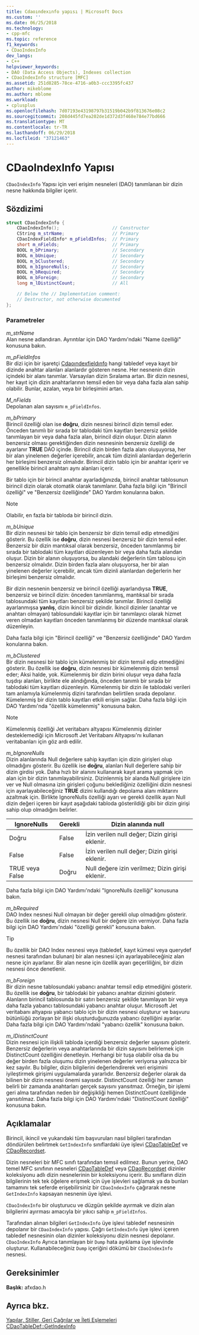 ```yaml
---
title: Cdaoındexınfo yapısı | Microsoft Docs
ms.custom: ''
ms.date: 06/25/2018
ms.technology:
- cpp-mfc
ms.topic: reference
f1_keywords:
- CDaoIndexInfo
dev_langs:
- C++
helpviewer_keywords:
- DAO (Data Access Objects), Indexes collection
- CDaoIndexInfo structure [MFC]
ms.assetid: 251d8285-78ce-4716-a0b3-ccc3395fc437
author: mikeblome
ms.author: mblome
ms.workload:
- cplusplus
ms.openlocfilehash: 7d07193e43198797b31519b042b9f813676e08c2
ms.sourcegitcommit: 208d445fd7ea202de1d372d3f468e784e77bd666
ms.translationtype: MT
ms.contentlocale: tr-TR
ms.lasthandoff: 06/29/2018
ms.locfileid: "37121463"
---
```

# <a name="cdaoindexinfo-structure"></a>CDaoIndexInfo Yapısı

`CDaoIndexInfo` Yapısı için veri erişim nesneleri (DAO) tanımlanan bir dizin nesne hakkında bilgiler içerir.

## <a name="syntax"></a>Sözdizimi

```cpp
struct CDaoIndexInfo {
    CDaoIndexInfo();                    // Constructor
    CString m_strName;                  // Primary
    CDaoIndexFieldInfo* m_pFieldInfos;  // Primary
    short m_nFields;                    // Primary
    BOOL m_bPrimary;                    // Secondary
    BOOL m_bUnique;                     // Secondary
    BOOL m_bClustered;                  // Secondary
    BOOL m_bIgnoreNulls;                // Secondary
    BOOL m_bRequired;                   // Secondary
    BOOL m_bForeign;                    // Secondary
    long m_lDistinctCount;              // All

    // Below the // Implementation comment:
    // Destructor, not otherwise documented
};
```

### <a name="parameters"></a>Parametreler

*m_strName*  
Alan nesne adlandıran. Ayrıntılar için DAO Yardımı'ndaki "Name özelliği" konusuna bakın.

*m_pFieldInfos*  
Bir dizi için bir işaretçi [Cdaoındexfieldınfo](../../mfc/reference/cdaoindexfieldinfo-structure.md) hangi tabledef veya kayıt bir dizinde anahtar alanları alanlardır gösteren nesne. Her nesnenin dizin içindeki bir alanı tanımlar. Varsayılan dizin Sıralama artan. Bir dizin nesnesi, her kayıt için dizin anahtarlarının temsil eden bir veya daha fazla alan sahip olabilir. Bunlar, azalan, veya bir birleşimini artan.

*M_nFields*  
Depolanan alan sayısını `m_pFieldInfos`.

*m_bPrimary*  
Birincil özelliği olan ise **doğru**, dizin nesnesi birincil dizin temsil eder. Önceden tanımlı bir sırada bir tablodaki tüm kayıtları benzersiz şekilde tanımlayan bir veya daha fazla alan, birincil dizin oluşur. Dizin alanın benzersiz olması gerektiğinden dizin nesnesinin benzersiz özelliği de ayarlanır **TRUE** DAO içinde. Birincil dizin birden fazla alanı oluşuyorsa, her bir alan yinelenen değerler içerebilir, ancak tüm dizinli alanlardan değerlerin her birleşimi benzersiz olmalıdır. Birincil dizin tablo için bir anahtar içerir ve genellikle birincil anahtarı aynı alanları içerir.

Bir tablo için bir birincil anahtar ayarladığınızda, birincil anahtar tablosunun birincil dizin olarak otomatik olarak tanımlanır. Daha fazla bilgi için "Birincil özelliği" ve "Benzersiz özelliğinde" DAO Yardım konularına bakın.

> [!NOTE]
> Olabilir, en fazla bir tabloda bir birincil dizin.

*m_bUnique*  
Bir dizin nesnesi bir tablo için benzersiz bir dizin temsil edip etmediğini gösterir. Bu özellik ise **doğru**, dizin nesnesi benzersiz bir dizin temsil eder. Benzersiz bir dizin mantıksal olarak benzersiz, önceden tanımlanmış bir sırada bir tablodaki tüm kayıtları düzenleyen bir veya daha fazla alandan oluşur. Dizin bir alanın oluşuyorsa, bu alandaki değerlerin tüm tablosu için benzersiz olmalıdır. Dizin birden fazla alanı oluşuyorsa, her bir alan yinelenen değerler içerebilir, ancak tüm dizinli alanlardan değerlerin her birleşimi benzersiz olmalıdır.

Bir dizin nesnenin benzersiz ve birincil özelliği ayarlandıysa **TRUE**, benzersiz ve birincil dizin: önceden tanımlanmış, mantıksal bir sırada tablosundaki tüm kayıtları benzersiz şekilde tanımlar. Birincil özelliği ayarlanmışsa **yanlış**, dizin ikincil bir dizindir. İkincil dizinler (anahtar ve anahtarı olmayan) tablosundaki kayıtlar için bir tanımlayıcı olarak hizmet veren olmadan kayıtları önceden tanımlanmış bir düzende mantıksal olarak düzenleyin.

Daha fazla bilgi için "Birincil özelliği" ve "Benzersiz özelliğinde" DAO Yardım konularına bakın.

*m_bClustered*  
Bir dizin nesnesi bir tablo için kümelenmiş bir dizin temsil edip etmediğini gösterir. Bu özellik ise **doğru**, dizin nesnesi bir kümelenmiş dizin temsil eder; Aksi halde, yok. Kümelenmiş bir dizin birini oluşur veya daha fazla tuşdışı alanları, birlikte ele alındığında, önceden tanımlı bir sırada bir tablodaki tüm kayıtları düzenleyin. Kümelenmiş bir dizin ile tablodaki verileri tam anlamıyla kümelenmiş dizini tarafından belirtilen sırada depolanır. Kümelenmiş bir dizin tablo kayıtları etkili erişim sağlar. Daha fazla bilgi için DAO Yardımı'nda "özellik kümelenmiş" konusuna bakın.

> [!NOTE]
> Kümelenmiş özelliği Jet veritabanı altyapısı Kümelenmiş dizinler desteklemediği için Microsoft Jet Veritabanı Altyapısı'nı kullanan veritabanları için göz ardı edilir.

*m_bIgnoreNulls*  
Dizin alanlarında Null değerlere sahip kayıtları için dizin girişleri olup olmadığını gösterir. Bu özellik ise **doğru**, alanları Null değerlere sahip bir dizin girdisi yok. Daha hızlı bir alanını kullanarak kayıt arama yapmak için alan için bir dizin tanımlayabilirsiniz. Dizinlenmiş bir alanda Null girişlere izin ver ve Null olmasına izin girişleri çoğunu beklediğiniz özelliğini dizin nesnesi için ayarlayabileceğiniz **TRUE** dizini kullandığı depolama alanı miktarını azaltmak için. Birlikte IgnoreNulls özelliği ayarı ve gerekli özellik ayarı Null dizin değeri içeren bir kayıt aşağıdaki tabloda gösterildiği gibi bir dizin girişi sahip olup olmadığını belirler.

|IgnoreNulls|Gerekli|Dizin alanında null|
|-----------------|--------------|-------------------------|
|Doğru|False|İzin verilen null değer; Dizin girişi eklenir.|
|False|False|İzin verilen null değer; Dizin girişi eklenir.|
|TRUE veya False|Doğru|Null değere izin verilmez; Dizin girişi eklenir.|

Daha fazla bilgi için DAO Yardımı'ndaki "IgnoreNulls özelliği" konusuna bakın.

*m_bRequired*  
DAO Index nesnesi Null olmayan bir değer gerekli olup olmadığını gösterir. Bu özellik ise **doğru**, dizin nesnesi Null bir değere izin vermiyor. Daha fazla bilgi için DAO Yardımı'ndaki "özelliği gerekli" konusuna bakın.

> [!TIP]
> Bu özellik bir DAO Index nesnesi veya (tabledef, kayıt kümesi veya querydef nesnesi tarafından bulunan) bir alan nesnesi için ayarlayabileceğiniz alan nesne için ayarlanır. Bir alan nesne için özellik ayarı geçerliliğini, bir dizin nesnesi önce denetlenir.

*m_bForeign*  
Bir dizin nesne tablosundaki yabancı anahtar temsil edip etmediğini gösterir. Bu özellik ise **doğru**, bir tablodaki bir yabancı anahtar dizinini gösterir. Alanların birincil tablosunda bir satırı benzersiz şekilde tanımlayan bir veya daha fazla yabancı tablosundaki yabancı anahtar oluşur. Microsoft Jet veritabanı altyapısı yabancı tablo için bir dizin nesnesi oluşturur ve başvuru bütünlüğü zorlayan bir ilişki oluşturduğunuzda yabancı özelliğini ayarlar. Daha fazla bilgi için DAO Yardımı'ndaki "yabancı özellik" konusuna bakın.

*m_lDistinctCount*  
Dizin nesnesi için ilişkili tabloda içerdiği benzersiz değerler sayısını gösterir. Benzersiz değerlerin veya anahtarlarında bir dizin sayısını belirlemek için DistinctCount özelliğini denetleyin. Herhangi bir tuşa olabilir olsa da bu değer birden fazla oluşumu dizin yinelenen değerler veriyorsa yalnızca bir kez sayılır. Bu bilgiler, dizin bilgilerini değerlendirerek veri erişimini iyileştirmek girişimi uygulamalarda yararlıdır. Benzersiz değerler olarak da bilinen bir dizin nesnesi önemi sayısıdır. DistinctCount özelliği her zaman belirli bir zamanda anahtarları gerçek sayısını yansıtmaz. Örneğin, bir işlemi geri alma tarafından neden bir değişikliği hemen DistinctCount özelliğinde yansıtılmaz. Daha fazla bilgi için DAO Yardımı'ndaki "DistinctCount özelliği" konusuna bakın.

## <a name="remarks"></a>Açıklamalar

Birincil, ikincil ve yukarıdaki tüm başvuruları nasıl bilgileri tarafından döndürülen belirtmek `GetIndexInfo` sınıflardaki üye işlevi [CDaoTableDef](../../mfc/reference/cdaotabledef-class.md#getindexinfo) ve [CDaoRecordset](../../mfc/reference/cdaorecordset-class.md#getindexinfo).

Dizin nesneleri bir MFC sınıfı tarafından temsil edilmez. Bunun yerine, DAO temel MFC sınıfının nesneleri [CDaoTableDef](../../mfc/reference/cdaotabledef-class.md) veya [CDaoRecordset](../../mfc/reference/cdaorecordset-class.md) dizinler koleksiyonu adlı dizin nesnelerinin bir koleksiyonu içerir. Bu sınıfların dizin bilgilerinin tek tek öğelere erişmek için üye işlevleri sağlamak ya da bunları tamamını tek seferde erişebilirsiniz bir `CDaoIndexInfo` çağırarak nesne `GetIndexInfo` kapsayan nesnenin üye işlevi.

`CDaoIndexInfo` bir oluşturucu ve düzgün şekilde ayırmak ve dizin alan bilgilerini ayırması amacıyla bir yıkıcı sahip `m_pFieldInfos`.

Tarafından alınan bilgileri `GetIndexInfo` üye işlevi tabledef nesnesinin depolanır bir `CDaoIndexInfo` yapısı. Çağrı `GetIndexInfo` üye işlevi içeren tabledef nesnesinin olan dizinler koleksiyonu dizin nesnesi depolanır. `CDaoIndexInfo` Ayrıca tanımlayan bir `Dump` hata ayıklama üye işlevinde oluşturur. Kullanabileceğiniz `Dump` içeriğini dökümü bir `CDaoIndexInfo` nesnesi.

## <a name="requirements"></a>Gereksinimler

**Başlık:** afxdao.h

## <a name="see-also"></a>Ayrıca bkz.

[Yapılar, Stiller, Geri Çağrılar ve İleti Eşlemeleri](../../mfc/reference/structures-styles-callbacks-and-message-maps.md)  
[CDaoTableDef::GetIndexInfo](../../mfc/reference/cdaotabledef-class.md#getindexinfo)  

